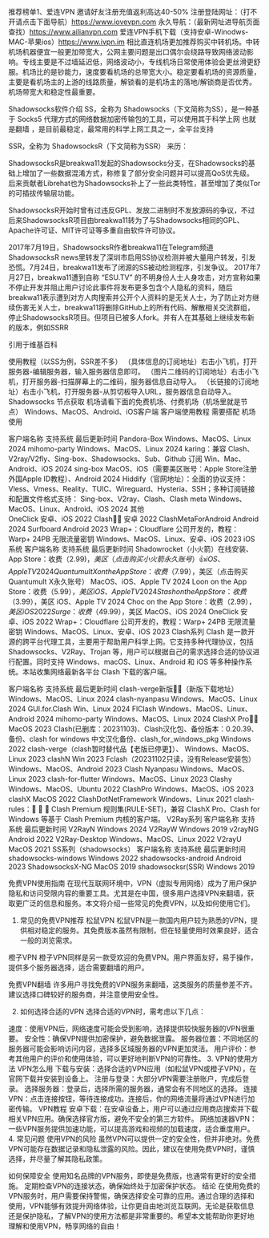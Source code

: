 推荐榜单1、爱连VPN 邀请好友注册充值返利高达40-50% 
注册登陆网址：（打不开请点击下面导航）https://www.iovevpn.com
永久导航：（最新网址进导航页面查找）https://www.ailianvpn.com
爱连VPN手机下载（支持安卓-Winodws-MAC-苹果ios）https://www.ivpn.im
相比直连机场更加推荐购买中转机场。中转机场机器便宜一般更加带宽大，公网主要问题是出口偶尔会绕路导致网络波动影响。专线主要是不过墙延迟低，网络波动小，专线机场日常使用体验会更丝滑更舒服。机场比的是钞能力，速度要看机场的总带宽大小。稳定要看机场的资源质量，主要是看机场主的上游的线路质量，解锁看的是机场主的落地/解锁商是否优秀。机场带宽大和稳定性最重要。

Shadowsocks软件介绍
SS，全称为 Shadowsocks（下文简称为SS），是一种基于 Socks5 代理方式的网络数据加密传输包的工具，可以使用其于科学上网 也就是翻墙 ，是目前最稳定，最常用的科学上网工具之一，全平台支持

SSR，全称为 ShadowsocksR（下文简称为SSR） 来历：

ShadowsocksR是breakwa11发起的Shadowsocks分支，在Shadowsocks的基础上增加了一些数据混淆方式，称修复了部分安全问题并可以提高QoS优先级。后来贡献者Librehat也为Shadowsocks补上了一些此类特性，甚至增加了类似Tor的可插拔传输层功能。

ShadowsocksR开始时曾有过违反GPL、发放二进制时不发放源码的争议，不过后来ShadowsocksR项目由breakwa11转为了与Shadowsocks相同的GPL、Apache许可证、MIT许可证等多重自由软件许可协议。

2017年7月19日，ShadowsocksR作者breakwa11在Telegram频道ShadowsocksR news里转发了深圳市启用SS协议检测并被大量用户转发，引发恐慌。7月24日，breakwa11发布了闭源的SS被动检测程序，引发争议。 2017年7月27日，breakwa11遭到自称 “ESU.TV” 的不明身份人士人身攻击，对方宣称如果不停止开发并阻止用户讨论此事件将发布更多包含个人隐私的资料，随后breakwa11表示遭到对方人肉搜索并公开个人资料的是无关人士，为了防止对方继续伤害无关人士，breakwa11将删除GitHub上的所有代码、解散相关交流群组，停止ShadowsocksR项目。但项目已被多人fork。并有人在其基础上继续发布新的版本，例如SSRR

引用于维基百科

使用教程（以SS为例，SSR差不多）
（具体信息的订阅地址）右击小飞机，打开服务器-编辑服务器，输入服务器信息即可。
（图片二维码的订阅地址）右击小飞机，打开服务器-扫描屏幕上的二维码，服务器信息自动导入。
（长链接的订阅地址）右击小飞机，打开服务器-从剪切板导入URL，服务器信息自动导入。
Shadowsocks 节点获取
机场请看下面的免费机场、付费机场（机场里就是节点）
Windows、MacOS、Android、iOS客户端
客户端使用教程 需要搭配 机场 使用

客户端名称	支持系统	最后更新时间
Pandora-Box	Windows、MacOS、Linux	2024
mihomo-party	Windows、MacOS、Linux	2024
karing：兼容 Clash、V2ray/V2fly、Sing-box、Shadowsocks、Sub、Github 订阅	Win、Mac、Android、iOS	2024
sing-box	MacOS、iOS（需要美区账号：Apple Store注册外国Apple ID教程）、Android	2024
Hiddify（官网地址）：全面的协议支持：Vless、Vmess、Reality、TUIC、Wireguard、Hysteria、SSH；多种订阅链接和配置文件格式支持： Sing-box、V2ray、Clash、Clash meta	Windows、MacOS、Linux、Android、iOS	2024
其他	
OneClick	安卓、iOS	2022
Clash👍🏻	安卓	2022
ClashMetaForAndroid	Android	2024
Surfboard	Android	2023
Wrap+：Cloudflare 公司开发的，教程：Warp+ 24PB 无限流量密钥	Windows、MacOS、Linux、安卓、iOS	2023
iOS系统
客户端名称	支持系统	最后更新时间
Shadowrocket（小火箭）在线安装、App Store：收费（$2.99)，美区（点击购买小火箭永久账号）👍	iOS、Apple TV	2024
Quantumult X on the App Store：收费（$7.99），美区（点击购买Quantumult X永久账号）	MacOS、iOS、Apple TV	2024
Loon on the App Store：收费（$5.99），美区	iOS、Apple TV	2024
Stash on the App Store：收费（$3.99），美区	iOS、Apple TV	2024
Choc on the App Store：收费（$2.99），美区	iOS	2022
Surge：收费（$49.99），美区	MacOS、iOS	2024
OneClick	安卓、iOS	2022
Wrap+：Cloudflare 公司开发的，教程：Warp+ 24PB 无限流量密钥	Windows、MacOS、Linux、安卓、iOS	2023
Clash系列
Clash 是一款开源的跨平台代理工具，主要用于帮助用户科学上网。它支持多种代理协议，包括 Shadowsocks、V2Ray、Trojan 等，用户可以根据自己的需求选择合适的协议进行配置。同时支持 Windows、macOS、Linux、Android 和 iOS 等多种操作系统。本站收集网络最新各平台 Clash 下载的客户端。

客户端名称	支持系统	最后更新时间
clash-verge新版👍🏻（新版下载地址）	Windows、MacOS、Linux	2024
clash-nyanpasu	Windows、MacOS、Linux	2024
GUI.for.Clash	Win、Linux	2024
FlClash	Windows、MacOS、Linux、Android	2024
mihomo-party	Windows、MacOS、Linux	2024
ClashX Pro👍🏻	MacOS	2023
Clash(已删库：20231103)、Clash汉化包、备份版本：0.20.39、备份、clash for windows 中文汉化备份、clash_for_windows_pkg	Windows	2022
clash-verge（clash暂时替代品【老版已停更】）、	Windows、MacOS、Linux	2023
clashN	Win	2023
Fclash（20231102只读，没有Release安装包）	Windows、MacOS、Android	2023
Clash Nyanpasu	Windows、MacOS、Linux	2023
clash-for-flutter	Windows、MacOS、Linux	2023
Clashy	Windows、MacOS、Ubuntu	2022
ClashPro	Windows、MacOS、iOS	2023
clashX	MacOS	2022
ClashDotNetFramework	Windows、Linux	2021
clash-rules：🦄️ 🎃 👻 Clash Premium 规则集(RULE-SET)，兼容 ClashX Pro、Clash for Windows 等基于 Clash Premium 内核的客户端。
V2Ray系列
客户端名称	支持系统	最后更新时间
V2RayN	Windows	2024
V2RayW	Windows	2019
v2rayNG	Android	2022
V2Ray-Desktop	Windows、MacOS、Linux	2022
V2rayU	MacOS	2021
SS系列（shadowsocks）
客户端名称	支持系统	最后更新时间
shadowsocks-windows	Windows	2022
shadowsocks-android	Android	2023
ShadowsocksX-NG	MacOS	2019
shadowsocksr(SSR)	Windows	2019

免费VPN使用指南
在现代互联网环境中，VPN（虚拟专用网络）成为了用户保护隐私和访问受限内容的重要工具。尤其是在中国，很多用户选择VPN来翻墙，获取更广泛的信息和服务。本文将介绍一些常见的免费VPN，以及如何使用它们。

1. 常见的免费VPN推荐
松鼠VPN
松鼠VPN是一款国内用户较为熟悉的VPN，提供相对稳定的服务。其免费版本虽然有限制，但在轻量使用时效果良好，适合一般的浏览需求。

橙子VPN
橙子VPN同样是另一款受欢迎的免费VPN。用户界面友好，易于操作，提供多个服务器选择，适合需要翻墙的用户。

免费VPN翻墙
许多用户寻找免费的VPN服务来翻墙，这类服务的质量参差不齐。建议选择口碑较好的服务商，并注意使用安全性。

2. 如何选择合适的VPN
选择合适的VPN时，需考虑以下几点：

速度：使用VPN后，网络速度可能会受到影响，选择提供较快服务器的VPN很重要。
安全性：确保VPN提供加密保护，避免数据泄露。
服务器位置：不同地区的服务器可能会影响访问内容，选择多区域服务器的VPN更加灵活。
用户评价：参考其他用户的评价和使用体验，可以更好地判断VPN的可靠性。
3. VPN的使用方法
VPN怎么用
下载与安装：选择合适的VPN应用（如松鼠VPN或橙子VPN），在官网下载并安装到设备上。
注册与登录：大部分VPN需要注册账户，完成后登录。
选择服务器：登录后，选择所需的服务器，通常会有不同地区的选择。
连接VPN：点击连接按钮，等待连接成功。连接后，你的网络流量将通过VPN进行加密传输。
VPN教程
安卓下载：在安卓设备上，用户可以通过应用商店搜索并下载相关VPN应用。确保选择官方版，避免不安全的第三方软件。
网络加速器VPN：一些VPN服务提供加速功能，可以提高游戏和视频的加载速度，适合重度用户。
4. 常见问题
使用VPN的风险
虽然VPN可以提供一定的安全性，但并非绝对。免费VPN可能存在数据记录和隐私泄露的风险。因此，建议在使用免费VPN时，谨慎选择，并尽量了解其隐私政策。

如何保障安全
使用知名品牌的VPN服务，即使是免费版，也通常有更好的安全措施。
定期检查VPN的连接状态，确保始终处于加密保护状态。
结论
在使用免费的VPN服务时，用户需要保持警惕，确保选择安全可靠的应用。通过合理的选择和使用，VPN能够有效提升网络体验，让你更自由地浏览互联网。无论是获取信息还是保护隐私，了解VPN的使用方法都是非常重要的。希望本文能帮助你更好地理解和使用VPN，畅享网络的自由！
